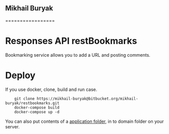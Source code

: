 ## Mikhail Buryak ##
=================

# Responses API restBookmarks
Bookmarking service allows you to add a URL and posting comments.

# Deploy
If you use docker, clone, build and run case.

        git clone https://mikhail-buryak@bitbucket.org/mikhail-buryak/restbookmarks.git
        docker-compose build
        docker-compose up -d

You can also put contents of a [application folder](https://bitbucket.org/mikhail-buryak/restbookmarks/src/47fa60884dcca6b6ca4ba629b45e750f9786dbc8/development/app?at=master), in to domain folder on your server.